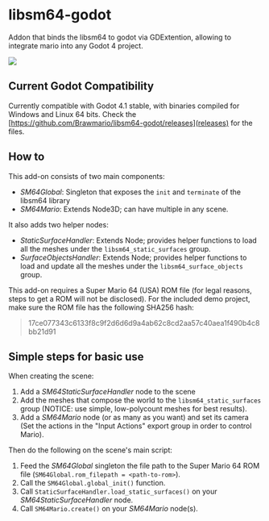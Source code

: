 # libsm64-godot

Addon that binds the libsm64 to godot via GDExtention, allowing to integrate mario into any Godot 4 project.

![](https://i.imgur.com/l8qOnad.png)

## Current Godot Compatibility

Currently compatible with Godot 4.1 stable, with binaries compiled for Windows and Linux 64 bits. Check the [https://github.com/Brawmario/libsm64-godot/releases](releases) for the files.

## How to

This add-on consists of two main components:

- *SM64Global*: Singleton that exposes the `init` and `terminate` of the libsm64 library
- *SM64Mario*: Extends Node3D; can have multiple in any scene.

It also adds two helper nodes:

- *StaticSurfaceHandler*: Extends Node; provides helper functions to load all the meshes under the `libsm64_static_surfaces` group.
- *SurfaceObjectsHandler*: Extends Node; provides helper functions to load and update all the meshes under the `libsm64_surface_objects` group.

This add-on requires a Super Mario 64 (USA) ROM file (for legal reasons, steps to get a ROM will not be disclosed). For the included demo project, make sure the ROM file has the following SHA256 hash:

>17ce077343c6133f8c9f2d6d6d9a4ab62c8cd2aa57c40aea1f490b4c8bb21d91

## Simple steps for basic use

When creating the scene:

1. Add a *SM64StaticSurfaceHandler* node to the scene
2. Add the meshes that compose the world to the `libsm64_static_surfaces` group (NOTICE: use simple, low-polycount meshes for best results).
3. Add a *SM64Mario* node (or as many as you want) and set its camera (Set the actions in the "Input Actions" export group in order to control Mario).

Then do the following on the scene's main script:

1. Feed the *SM64Global* singleton the file path to the Super Mario 64 ROM file (`SM64Global.rom_filepath = <path-to-rom>`).
2. Call the `SM64Global.global_init()` function.
3. Call `StaticSurfaceHandler.load_static_surfaces()` on your *SM64StaticSurfaceHandler* node.
4. Call `SM64Mario.create()` on your *SM64Mario* node(s).
